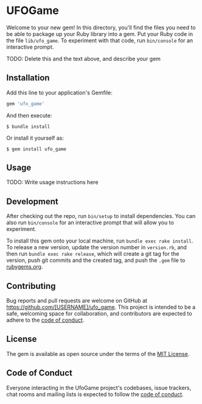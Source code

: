 # UFOGame

Welcome to your new gem! In this directory, you'll find the files you need to be able to package up your Ruby library into a gem. Put your Ruby code in the file `lib/ufo_game`. To experiment with that code, run `bin/console` for an interactive prompt.

TODO: Delete this and the text above, and describe your gem

## Installation

Add this line to your application's Gemfile:

```ruby
gem 'ufo_game'
```

And then execute:

    $ bundle install

Or install it yourself as:

    $ gem install ufo_game

## Usage

TODO: Write usage instructions here

## Development

After checking out the repo, run `bin/setup` to install dependencies. You can also run `bin/console` for an interactive prompt that will allow you to experiment.

To install this gem onto your local machine, run `bundle exec rake install`. To release a new version, update the version number in `version.rb`, and then run `bundle exec rake release`, which will create a git tag for the version, push git commits and the created tag, and push the `.gem` file to [rubygems.org](https://rubygems.org).

## Contributing

Bug reports and pull requests are welcome on GitHub at https://github.com/[USERNAME]/ufo_game. This project is intended to be a safe, welcoming space for collaboration, and contributors are expected to adhere to the [code of conduct](https://github.com/[USERNAME]/ufo_game/blob/master/CODE_OF_CONDUCT.md).

## License

The gem is available as open source under the terms of the [MIT License](https://opensource.org/licenses/MIT).

## Code of Conduct

Everyone interacting in the UfoGame project's codebases, issue trackers, chat rooms and mailing lists is expected to follow the [code of conduct](https://github.com/[USERNAME]/ufo_game/blob/master/CODE_OF_CONDUCT.md).
